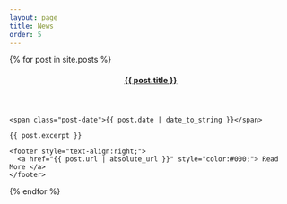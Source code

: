 ```yaml
---
layout: page
title: News
order: 5
---
```


<div class="posts">
  {% for post in site.posts %}
  <section class="post">
    <header>
      <h4 class="post-title">
        <a href="{{ post.url | absolute_url }}">
          {{ post.title }}
        </a>
      </h4>
    </header>

    <span class="post-date">{{ post.date | date_to_string }}</span>

    {{ post.excerpt }}

    <footer style="text-align:right;">
      <a href="{{ post.url | absolute_url }}" style="color:#000;"> Read More </a>
    </footer>
  </section>
  {% endfor %}
</div>



